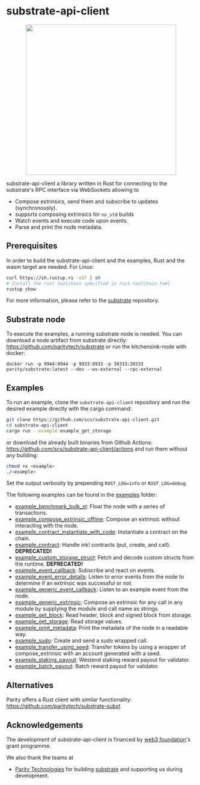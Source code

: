 # substrate-api-client

<p align="center">
<img src=./web3_foundation_grants_badge_black.svg width = 400>
</p>

substrate-api-client a library written in Rust for connecting to the substrate's RPC interface via WebSockets allowing to

* Compose extrinsics, send them and subscribe to updates (synchronously).
* supports composing extrinsics for `no_std` builds
* Watch events and execute code upon events.
* Parse and print the node metadata.

## Prerequisites

In order to build the substrate-api-client and the examples, Rust and the wasm target are needed. For Linux:
```bash
curl https://sh.rustup.rs -sSf | sh
# Install the rust toolchain specified in rust-toolchain.toml
rustup show
```
For more information, please refer to the [substrate](https://github.com/paritytech/substrate) repository.

## Substrate node

To execute the examples, a running substrate node is needed. You can download a node artifact from substrate directly: https://github.com/paritytech/substrate
or run the kitchensink-node with docker:

```
docker run -p 9944:9944 -p 9933:9933 -p 30333:30333 parity/substrate:latest --dev --ws-external --rpc-external
```

## Examples

To run an example, clone the `substrate-api-client` repository and run the desired example directly with the cargo command:

```bash
git clone https://github.com/scs/substrate-api-client.git
cd substrate-api-client
cargo run --example example_get_storage
```
or download the already built binaries from Github Actions: https://github.com/scs/substrate-api-client/actions and run them without any building:

```bash
chmod +x <example>
./<example>
```


Set the output verbosity by prepending `RUST_LOG=info` or `RUST_LOG=debug`.

The following examples can be found in the [examples](/examples) folder:

* [example_benchmark_bulk_xt](/examples/example_benchmark_bulk_xt.rs): Float the node with a series of transactions.
* [example_compose_extrinsic_offline](/examples/example_compose_extrinsic_offline.rs): Compose an extrinsic without interacting with the node.
* [example_contract_instantiate_with_code](/examples/example_contract_instantiate_with_code.rs): Instantiate a contract on the chain.
* [example_contract](/examples/example_contract.rs): Handle ink! contracts (put, create, and call). **DEPRECATED!**
* [example_custom_storage_struct](/examples/example_custom_storage_struct.rs): Fetch and decode custom structs from the runtime. **DEPRECATED!**
* [example_event_callback](/examples/example_event_callback.rs): Subscribe and react on events.
* [example_event_error_details](/examples/example_event_error_details.rs): Listen to error events from the node to determine if an extrinsic was successful or not.
* [example_generic_event_callback](/examples/example_generic_event_callback.rs): Listen to an example event from the node.
* [example_generic_extrinsic](/examples/example_generic_extrinsic.rs): Compose an extrinsic for any call in any module by supplying the module and call name as strings.
* [example_get_block](/examples/example_get_block.rs): Read header, block and signed block from storage.
* [example_get_storage](/examples/example_get_storage.rs): Read storage values.
* [example_print_metadata](/examples/example_print_metadata.rs): Print the metadata of the node in a readable way.
* [example_sudo](/examples/example_sudo.rs): Create and send a sudo wrapped call.
* [example_transfer_using_seed](/examples/example_transfer_using_seed.rs): Transfer tokens by using a wrapper of compose_extrinsic with an account generated with a seed.
* [example_staking_payout](/src/examples/example_staking_payout.rs): Westend staking reward payout for validator.
* [example_batch_payout](/src/examples/example_staking_payout.rs): Batch reward payout for validator.

## Alternatives

Parity offers a Rust client with similar functionality: https://github.com/paritytech/substrate-subxt

## Acknowledgements

The development of substrate-api-client is financed by [web3 foundation](https://web3.foundation/)'s grant programme.

We also thank the teams at

* [Parity Technologies](https://www.parity.io/) for building [substrate](https://github.com/paritytech/substrate) and supporting us during development.
